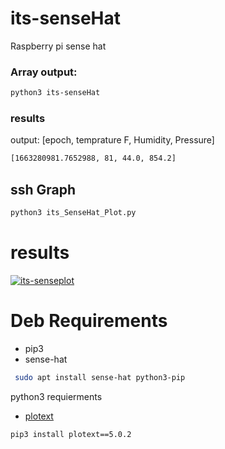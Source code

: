 # its-senseHat
Raspberry pi sense hat


### Array output:
```bash 
python3 its-senseHat
```
### results
output: [epoch, temprature F, Humidity, Pressure]
```bash 
[1663280981.7652988, 81, 44.0, 854.2]
```
## ssh Graph
```bash 
python3 its_SenseHat_Plot.py
```

# results
[![its-senseplot](https://img.youtube.com/vi/4sLzIf9FIJU/maxresdefault.jpg)](https://www.youtube.com/watch?v=4sLzIf9FIJU)

# Deb Requirements
- pip3
- sense-hat

```bash
 sudo apt install sense-hat python3-pip 
 ```
 python3 requierments
 - [plotext](https://github.com/piccolomo/plotext)
 ```bash
 pip3 install plotext==5.0.2
 ```
